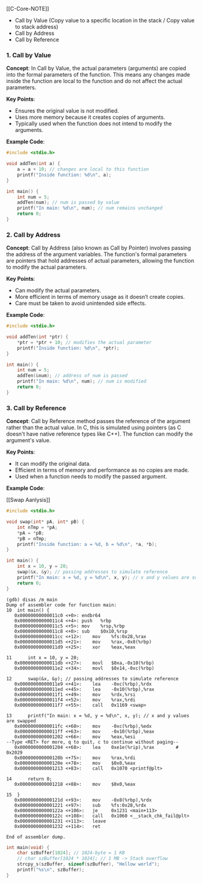 
[[C-Core-NOTE]]

- Call by Value (Copy value to a specific location in the stack / Copy value to stack address)
- Call by Address
- Call by Reference

### 1. Call by Value

**Concept**: In Call by Value, the actual parameters (arguments) are copied into the formal parameters of the function. This means any changes made inside the function are local to the function and do not affect the actual parameters.

**Key Points**:

- Ensures the original value is not modified.
- Uses more memory because it creates copies of arguments.
- Typically used when the function does not intend to modify the arguments.

**Example Code**:

```c
#include <stdio.h>

void addTen(int a) {
    a = a + 10; // changes are local to this function
    printf("Inside function: %d\n", a);
}

int main() {
    int num = 5;
    addTen(num); // num is passed by value
    printf("In main: %d\n", num); // num remains unchanged
    return 0;
}
```

### 2. Call by Address

**Concept**: Call by Address (also known as Call by Pointer) involves passing the address of the argument variables. The function's formal parameters are pointers that hold addresses of actual parameters, allowing the function to modify the actual parameters.

**Key Points**:

- Can modify the actual parameters.
- More efficient in terms of memory usage as it doesn’t create copies.
- Care must be taken to avoid unintended side effects.

**Example Code**:

```c
#include <stdio.h>

void addTen(int *ptr) {
    *ptr = *ptr + 10; // modifies the actual parameter
    printf("Inside function: %d\n", *ptr);
}

int main() {
    int num = 5;
    addTen(&num); // address of num is passed
    printf("In main: %d\n", num); // num is modified
    return 0;
}
```

### 3. Call by Reference

**Concept**: Call by Reference method passes the reference of the argument rather than the actual value. In C, this is simulated using pointers (as C doesn't have native reference types like C++). The function can modify the argument's value.

**Key Points**:

- It can modify the original data.
- Efficient in terms of memory and performance as no copies are made.
- Used when a function needs to modify the passed argument.

**Example Code**:

[[Swap Aanlysis]]
```c
#include <stdio.h>

void swap(int* pA, int* pB) {
    int nTmp = *pA;
    *pA = *pB;
    *pB = nTmp;
    printf("Inside function: a = %d, b = %d\n", *a, *b);
}

int main() {
    int x = 10, y = 20;
    swap(&x, &y); // passing addresses to simulate reference
    printf("In main: x = %d, y = %d\n", x, y); // x and y values are swapped
    return 0;
}
```
```assembly
(gdb) disas /m main
Dump of assembler code for function main:
10	int main() {
   0x00000000000011c0 <+0>:	endbr64 
   0x00000000000011c4 <+4>:	push   %rbp
   0x00000000000011c5 <+5>:	mov    %rsp,%rbp
   0x00000000000011c8 <+8>:	sub    $0x10,%rsp
   0x00000000000011cc <+12>:	mov    %fs:0x28,%rax
   0x00000000000011d5 <+21>:	mov    %rax,-0x8(%rbp)
   0x00000000000011d9 <+25>:	xor    %eax,%eax

11	    int x = 10, y = 20;
   0x00000000000011db <+27>:	movl   $0xa,-0x10(%rbp)
   0x00000000000011e2 <+34>:	movl   $0x14,-0xc(%rbp)

12	    swap(&x, &y); // passing addresses to simulate reference
   0x00000000000011e9 <+41>:	lea    -0xc(%rbp),%rdx
   0x00000000000011ed <+45>:	lea    -0x10(%rbp),%rax
   0x00000000000011f1 <+49>:	mov    %rdx,%rsi
   0x00000000000011f4 <+52>:	mov    %rax,%rdi
   0x00000000000011f7 <+55>:	call   0x1169 <swap>

13	    printf("In main: x = %d, y = %d\n", x, y); // x and y values are swapped
   0x00000000000011fc <+60>:	mov    -0xc(%rbp),%edx
   0x00000000000011ff <+63>:	mov    -0x10(%rbp),%eax
   0x0000000000001202 <+66>:	mov    %eax,%esi
--Type <RET> for more, q to quit, c to continue without paging--
   0x0000000000001204 <+68>:	lea    0xe1e(%rip),%rax        # 0x2029
   0x000000000000120b <+75>:	mov    %rax,%rdi
   0x000000000000120e <+78>:	mov    $0x0,%eax
   0x0000000000001213 <+83>:	call   0x1070 <printf@plt>

14	    return 0;
   0x0000000000001218 <+88>:	mov    $0x0,%eax

15	}
   0x000000000000121d <+93>:	mov    -0x8(%rbp),%rdx
   0x0000000000001221 <+97>:	sub    %fs:0x28,%rdx
   0x000000000000122a <+106>:	je     0x1231 <main+113>
   0x000000000000122c <+108>:	call   0x1060 <__stack_chk_fail@plt>
   0x0000000000001231 <+113>:	leave  
   0x0000000000001232 <+114>:	ret    

End of assembler dump.
```

```c
int main(void) {
	char szBuffer[1024]; // 1024-byte = 1 KB
	// char szBuffer[1024 * 1024]; // 1 MB -> Stack overflow
	strcpy_s(szBuffer, sizeof(szBuffer), "Hellow world");
	printf("%s\n", szBuffer);
}
```